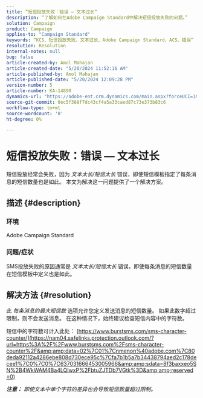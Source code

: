 ```yaml
---
title: “短信投放失败：错误 — 文本过长”
description: “了解如何在Adobe Campaign Standard中解决短信投放失败的问题。”
solution: Campaign
product: Campaign
applies-to: "Campaign Standard"
keywords: “KCS、短信投放失败、文本过长、Adobe Campaign Standard、ACS、错误”
resolution: Resolution
internal-notes: null
bug: false
article-created-by: Amol Mahajan
article-created-date: "5/20/2024 11:52:16 AM"
article-published-by: Amol Mahajan
article-published-date: "5/20/2024 12:09:28 PM"
version-number: 5
article-number: KA-14890
dynamics-url: "https://adobe-ent.crm.dynamics.com/main.aspx?forceUCI=1&pagetype=entityrecord&etn=knowledgearticle&id=4f165063-9f16-ef11-9f89-002248092444"
source-git-commit: 0ec5f388f7dc43cf4a5a33caed87c73e373b83c6
workflow-type: tm+mt
source-wordcount: '0'
ht-degree: 0%

---
```


# 短信投放失败：错误 — 文本过长


短信投放经常会失败，因为 *文本太长/短信太长* 错误，即使短信模板指定了每条消息的短信数量也是如此。 本文为解决这一问题提供了一个解决方案。

## 描述 {#description}


### 环境

Adobe Campaign Standard



### 问题/症状

SMS投放失败的原因通常是 *文本太长/短信太长* 错误，即使每条消息的短信数量在短信模板中定义也是如此。


## 解决方法 {#resolution}


此 *每条消息的最大短信数* 选项允许您定义发送消息的短信数量。 如果此数字超过限制，则不会发送消息。 在这种情况下，始终建议检查短信内容中的字符数。

短信中的字符数可计入此处： [https://www.burstsms.com/sms-character-counter/](https://nam04.safelinks.protection.outlook.com/?url=https%3A%2F%2Fwww.burstsms.com%2Fsms-character-counter%2F&amp;amp;data=02%7C01%7Cnmenon%40adobe.com%7C80deda92112a4286ebe808d730ece95c%7Cfa7b1b5a7b34438794aed2c178decee1%7C0%7C0%7C637031666453005966&amp;amp;sdata=8f3baxxeo5SN%2B4WkWAM4Ba4LQIwxP%2FbtuZJTDb7VGtk%3D&amp;amp;reserved=0)



<b>*注意：</b> 即使文本中单个字符的差异也会导致短信数量超过限制。*

